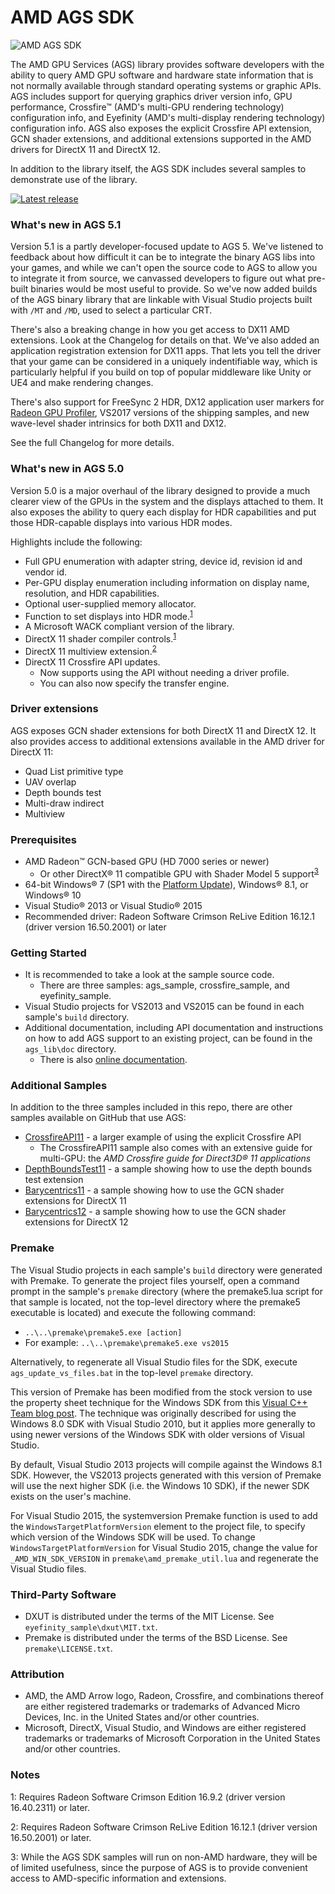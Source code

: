# AMD AGS SDK
![AMD AGS SDK](http://gpuopen-librariesandsdks.github.io/media/amd_logo_black.png)

The AMD GPU Services (AGS) library provides software developers with the ability to query AMD GPU software and hardware state information that is not normally available through standard operating systems or graphic APIs. AGS includes support for querying graphics driver version info, GPU performance, Crossfire&trade; (AMD's multi-GPU rendering technology) configuration info, and Eyefinity (AMD's multi-display rendering technology) configuration info. AGS also exposes the explicit Crossfire API extension, GCN shader extensions, and additional extensions supported in the AMD drivers for DirectX 11 and DirectX 12.

In addition to the library itself, the AGS SDK includes several samples to demonstrate use of the library.

<div>
  <a href="https://github.com/GPUOpen-LibrariesAndSDKs/AGS_SDK/releases/latest/"><img src="http://gpuopen-librariesandsdks.github.io/media/latest-release-button.svg" alt="Latest release" title="Latest release"></a>
</div>

### What's new in AGS 5.1
Version 5.1 is a partly developer-focused update to AGS 5. We've listened to feedback about how difficult it can be to integrate the binary AGS libs into your games, and while we can't open the source code to AGS to allow you to integrate it from source, we canvassed developers to figure out what pre-built binaries would be most useful to provide. So we've now added builds of the AGS binary library that are linkable with Visual Studio projects built with `/MT` and `/MD`, used to select a particular CRT.

There's also a breaking change in how you get access to DX11 AMD extensions. Look at the Changelog for details on that. We've also added an application registration extension for DX11 apps. That lets you tell the driver that your game can be considered in a uniquely indentifiable way, which is particularly helpful if you build on top of popular middleware like Unity or UE4 and make rendering changes.

There's also support for FreeSync 2 HDR, DX12 application user markers for [Radeon GPU Profiler](https://gpuopen.com/gaming-product/radeon-gpu-profiler-rgp/), VS2017 versions of the shipping samples, and new wave-level shader intrinsics for both DX11 and DX12.

See the full Changelog for more details.

### What's new in AGS 5.0
Version 5.0 is a major overhaul of the library designed to provide a much clearer view of the GPUs in the system and the displays attached to them. It also exposes the ability to query each display for HDR capabilities and put those HDR-capable displays into various HDR modes.

Highlights include the following:
* Full GPU enumeration with adapter string, device id, revision id and vendor id.
* Per-GPU display enumeration including information on display name, resolution, and HDR capabilities.
* Optional user-supplied memory allocator.
* Function to set displays into HDR mode.<sup>[1](#ags-sdk-footnote1)</sup>
* A Microsoft WACK compliant version of the library.
* DirectX 11 shader compiler controls.<sup>[1](#ags-sdk-footnote1)</sup>
* DirectX 11 multiview extension.<sup>[2](#ags-sdk-footnote1)</sup>
* DirectX 11 Crossfire API updates.
  * Now supports using the API without needing a driver profile.
  * You can also now specify the transfer engine.

### Driver extensions
AGS exposes GCN shader extensions for both DirectX 11 and DirectX 12. It also provides access to additional extensions available in the AMD driver for DirectX 11:
  * Quad List primitive type
  * UAV overlap
  * Depth bounds test
  * Multi-draw indirect
  * Multiview

### Prerequisites
* AMD Radeon&trade; GCN-based GPU (HD 7000 series or newer)
  * Or other DirectX&reg; 11 compatible GPU with Shader Model 5 support<sup>[3](#ags-sdk-footnote1)</sup> 
* 64-bit Windows&reg; 7 (SP1 with the [Platform Update](https://msdn.microsoft.com/en-us/library/windows/desktop/jj863687.aspx)), Windows&reg; 8.1, or Windows&reg; 10
* Visual Studio&reg; 2013 or Visual Studio&reg; 2015
* Recommended driver: Radeon Software Crimson ReLive Edition 16.12.1 (driver version 16.50.2001) or later 

### Getting Started
* It is recommended to take a look at the sample source code.
  * There are three samples: ags_sample, crossfire_sample, and eyefinity_sample.
* Visual Studio projects for VS2013 and VS2015 can be found in each sample's `build` directory.
* Additional documentation, including API documentation and instructions on how to add AGS support to an existing project, can be found in the `ags_lib\doc` directory.
  * There is also [online documentation](http://gpuopen-librariesandsdks.github.io/ags/). 

### Additional Samples
In addition to the three samples included in this repo, there are other samples available on GitHub that use AGS:
* [CrossfireAPI11](https://github.com/GPUOpen-LibrariesAndSDKs/CrossfireAPI11) - a larger example of using the explicit Crossfire API
  * The CrossfireAPI11 sample also comes with an extensive guide for multi-GPU: the *AMD Crossfire guide for Direct3D&reg; 11 applications*
* [DepthBoundsTest11](https://github.com/GPUOpen-LibrariesAndSDKs/DepthBoundsTest11) - a sample showing how to use the depth bounds test extension
* [Barycentrics11](https://github.com/GPUOpen-LibrariesAndSDKs/Barycentrics11) - a sample showing how to use the GCN shader extensions for DirectX 11
* [Barycentrics12](https://github.com/GPUOpen-LibrariesAndSDKs/Barycentrics12) - a sample showing how to use the GCN shader extensions for DirectX 12

### Premake
The Visual Studio projects in each sample's `build` directory were generated with Premake. To generate the project files yourself, open a command prompt in the sample's `premake` directory (where the premake5.lua script for that sample is located, not the top-level directory where the premake5 executable is located) and execute the following command:

* `..\..\premake\premake5.exe [action]`
* For example: `..\..\premake\premake5.exe vs2015`

Alternatively, to regenerate all Visual Studio files for the SDK, execute `ags_update_vs_files.bat` in the top-level `premake` directory.

This version of Premake has been modified from the stock version to use the property sheet technique for the Windows SDK from this [Visual C++ Team blog post](http://blogs.msdn.com/b/vcblog/archive/2012/11/23/using-the-windows-8-sdk-with-visual-studio-2010-configuring-multiple-projects.aspx). The technique was originally described for using the Windows 8.0 SDK with Visual Studio 2010, but it applies more generally to using newer versions of the Windows SDK with older versions of Visual Studio.

By default, Visual Studio 2013 projects will compile against the Windows 8.1 SDK. However, the VS2013 projects generated with this version of Premake will use the next higher SDK (i.e. the Windows 10 SDK), if the newer SDK exists on the user's machine.

For Visual Studio 2015, the systemversion Premake function is used to add the `WindowsTargetPlatformVersion` element to the project file, to specify which version of the Windows SDK will be used. To change `WindowsTargetPlatformVersion` for Visual Studio 2015, change the value for `_AMD_WIN_SDK_VERSION` in `premake\amd_premake_util.lua` and regenerate the Visual Studio files.

### Third-Party Software
* DXUT is distributed under the terms of the MIT License. See `eyefinity_sample\dxut\MIT.txt`.
* Premake is distributed under the terms of the BSD License. See `premake\LICENSE.txt`.

### Attribution
* AMD, the AMD Arrow logo, Radeon, Crossfire, and combinations thereof are either registered trademarks or trademarks of Advanced Micro Devices, Inc. in the United States and/or other countries.
* Microsoft, DirectX, Visual Studio, and Windows are either registered trademarks or trademarks of Microsoft Corporation in the United States and/or other countries.

### Notes
<a name="ags-sdk-footnote1">1</a>: Requires Radeon Software Crimson Edition 16.9.2 (driver version 16.40.2311) or later.

<a name="ags-sdk-footnote1">2</a>: Requires Radeon Software Crimson ReLive Edition 16.12.1 (driver version 16.50.2001) or later.

<a name="ags-sdk-footnote1">3</a>: While the AGS SDK samples will run on non-AMD hardware, they will be of limited usefulness, since the purpose of AGS is to provide convenient access to AMD-specific information and extensions.
